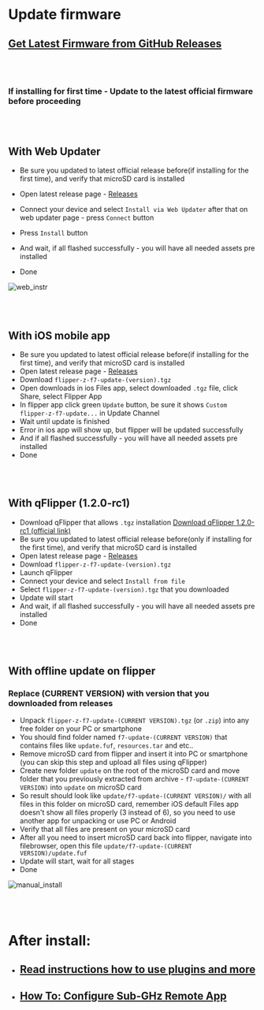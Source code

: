 
# Update firmware

## [Get Latest Firmware from GitHub Releases](https://github.com/Eng1n33r/flipperzero-firmware/releases)

<br>
<br>

### **If installing for first time - Update to the latest official firmware before proceeding**

<br>
<br>

## With Web Updater

- Be sure you updated to latest official release before(if installing for the first time), and verify that microSD card is installed
- Open latest release page - [Releases](https://github.com/Eng1n33r/flipperzero-firmware/releases/latest)
- Connect your device and select `Install via Web Updater`
after that on web updater page - press `Connect` button
- Press `Install` button

- And wait, if all flashed successfully - you will have all needed assets pre installed
- Done

![web_instr](https://user-images.githubusercontent.com/10697207/190942577-9d137e01-468b-4c74-8587-c2a17c3c7534.jpg)


<br>
<br>

## With iOS mobile app

- Be sure you updated to latest official release before(if installing for the first time), and verify that microSD card is installed
- Open latest release page - [Releases](https://github.com/Eng1n33r/flipperzero-firmware/releases/latest)
- Download `flipper-z-f7-update-(version).tgz`
- Open downloads in ios Files app, select downloaded `.tgz` file, click Share, select Flipper App
- In flipper app click green `Update` button, be sure it shows `Custom flipper-z-f7-update...` in Update Channel
- Wait until update is finished 
- Error in ios app will show up, but flipper will be updated successfully
- And if all flashed successfully - you will have all needed assets pre installed
- Done

<br>
<br>

## With qFlipper (1.2.0-rc1)

- Download qFlipper that allows `.tgz` installation [Download qFlipper 1.2.0-rc1 (official link)](https://update.flipperzero.one/builds/qFlipper/1.2.0-rc1/)
- Be sure you updated to latest official release before(only if installing for the first time), and verify that microSD card is installed
- Open latest release page - [Releases](https://github.com/Eng1n33r/flipperzero-firmware/releases/latest)
- Download `flipper-z-f7-update-(version).tgz`
- Launch qFlipper
- Connect your device and select `Install from file`
- Select `flipper-z-f7-update-(version).tgz` that you downloaded
- Update will start
- And wait, if all flashed successfully - you will have all needed assets pre installed
- Done


<br>
<br>

## With offline update on flipper

### **Replace (CURRENT VERSION) with version that you downloaded from releases**
- Unpack `flipper-z-f7-update-(CURRENT VERSION).tgz` (or `.zip`) into any free folder on your PC or smartphone
- You should find folder named `f7-update-(CURRENT VERSION)` that contains files like `update.fuf`, `resources.tar` and etc..
- Remove microSD card from flipper and insert it into PC or smartphone (you can skip this step and upload all files using qFlipper)
- Create new folder `update` on the root of the microSD card and move folder that you previously extracted from archive - `f7-update-(CURRENT VERSION)` into `update` on microSD card
- So result should look like `update/f7-update-(CURRENT VERSION)/` with all files in this folder on microSD card, remember iOS default Files app doesn't show all files properly (3 instead of 6), so you need to use another app for unpacking or use PC or Android
- Verify that all files are present on your microSD card
- After all you need to insert microSD card back into flipper, navigate into filebrowser, open this file 
`update/f7-update-(CURRENT VERSION)/update.fuf`
- Update will start, wait for all stages
- Done

![manual_install](https://user-images.githubusercontent.com/10697207/190832689-8fb50d97-2820-4501-b8b7-d8e87a235d45.gif)


<br>
<br>

# After install:

- ## [Read instructions how to use plugins and more](https://github.com/Eng1n33r/flipperzero-firmware#instructions)

- ## [How To: Configure Sub-GHz Remote App](https://github.com/Eng1n33r/flipperzero-firmware/blob/dev/documentation/SubGHzRemotePlugin.md)
